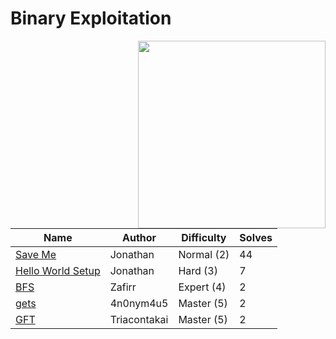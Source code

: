 # Binary Exploitation

<img src="https://files.catbox.moe/z947xz.png" align="right" width=300>

| Name                                    | Author       | Difficulty | Solves |
|-----------------------------------------|--------------|------------|--------|
| [Save Me](save-me/)                     | Jonathan     | Normal (2) | 44     |
| [Hello World Setup](hello-world-setup/) | Jonathan     | Hard (3)   | 7      |
| [BFS](bfs/)                             | Zafirr       | Expert (4) | 2      |
| [gets](gets/)                           | 4n0nym4u5    | Master (5) | 2      |
| [GFT](gft/)                             | Triacontakai | Master (5) | 2      |
